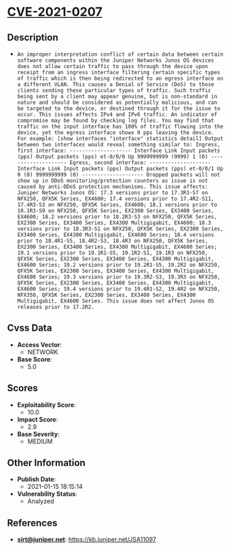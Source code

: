 
# [CVE-2021-0207](https://cve.mitre.org/cgi-bin/cvename.cgi?name=CVE-2021-0207)

## Description

- `An improper interpretation conflict of certain data between certain software components within the Juniper Networks Junos OS devices does not allow certain traffic to pass through the device upon receipt from an ingress interface filtering certain specific types of traffic which is then being redirected to an egress interface on a different VLAN. This causes a Denial of Service (DoS) to those clients sending these particular types of traffic. Such traffic being sent by a client may appear genuine, but is non-standard in nature and should be considered as potentially malicious, and can be targeted to the device, or destined through it for the issue to occur. This issues affects IPv4 and IPv6 traffic. An indicator of compromise may be found by checking log files. You may find that traffic on the input interface has 100% of traffic flowing into the device, yet the egress interface shows 0 pps leaving the device. For example: [show interfaces "interface" statistics detail] Output between two interfaces would reveal something similar to: Ingress, first interface: -------------------- Interface Link Input packets (pps) Output packets (pps) et-0/0/0 Up 9999999999 (9999) 1 (0) -------------------- Egress, second interface: -------------------- Interface Link Input packets (pps) Output packets (pps) et-0/0/1 Up 0 (0) 9999999999 (0) -------------------- Dropped packets will not show up in DDoS monitoring/protection counters as issue is not caused by anti-DDoS protection mechanisms. This issue affects: Juniper Networks Junos OS: 17.3 versions prior to 17.3R3-S7 on NFX250, QFX5K Series, EX4600; 17.4 versions prior to 17.4R2-S11, 17.4R3-S3 on NFX250, QFX5K Series, EX4600; 18.1 versions prior to 18.1R3-S9 on NFX250, QFX5K Series, EX2300 Series, EX3400 Series, EX4600; 18.2 versions prior to 18.2R3-S3 on NFX250, QFX5K Series, EX2300 Series, EX3400 Series, EX4300 Multigigabit, EX4600; 18.3 versions prior to 18.3R3-S1 on NFX250, QFX5K Series, EX2300 Series, EX3400 Series, EX4300 Multigigabit, EX4600 Series; 18.4 versions prior to 18.4R1-S5, 18.4R2-S3, 18.4R3 on NFX250, QFX5K Series, EX2300 Series, EX3400 Series, EX4300 Multigigabit, EX4600 Series; 19.1 versions prior to 19.1R1-S5, 19.1R2-S1, 19.1R3 on NFX250, QFX5K Series, EX2300 Series, EX3400 Series, EX4300 Multigigabit, EX4600 Series; 19.2 versions prior to 19.2R1-S5, 19.2R2 on NFX250, QFX5K Series, EX2300 Series, EX3400 Series, EX4300 Multigigabit, EX4600 Series; 19.3 versions prior to 19.3R2-S3, 19.3R3 on NFX250, QFX5K Series, EX2300 Series, EX3400 Series, EX4300 Multigigabit, EX4600 Series; 19.4 versions prior to 19.4R1-S2, 19.4R2 on NFX250, NFX350, QFX5K Series, EX2300 Series, EX3400 Series, EX4300 Multigigabit, EX4600 Series. This issue does not affect Junos OS releases prior to 17.2R2.`

## Cvss Data

- **Access Vector**:
  - NETWORK
- **Base Score**:
  - 5.0

## Scores

- **Exploitability Score**:
  - 10.0
- **Impact Score**:
  - 2.9
- **Base Severity**:
  - MEDIUM

## Other Information

- **Publish Date**:
  - 2021-01-15 18:15:14
- **Vulnerability Status**:
  - Analyzed

## References

- **sirt@juniper.net**: https://kb.juniper.net/JSA11097
